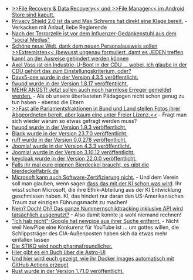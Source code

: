 * [>>File Recovery & Data Recovery<< und >>File Manager<< im Android Store sind kaputt.](https://www.borncity.com/blog/2023/07/08/zwei-file-manager-apps-im-google-play-store-transferieren-daten-nach-china/)
* [Privacy Shield 2.0 ist da und Max Schrems hat direkt eine Klage bereit.](https://blog.fefe.de/?ts=9a52f638) - Verkacken mit Anlauf, liebe Regierende
* [Nach der Terrorzelle ist vor dem Influenzer-Gedankenstuhl aus dem "social Medias"](https://blog.fefe.de/?ts=9a5423ae)
* [Schöne neue Welt, dank dem neuen Personalausweis sollen >>Extremisten<< (bewusst ungenau formuliert, damt es JEDEN treffen kann) an der Ausreise gehindert werden können](https://blog.fefe.de/?ts=9a545841)
* [Axel Voss ist ein Industrie-U-Boot in der CDU ... wobei, ich glaube in der CDU gehört das zum Einstellungskriterium, oder?](https://netzpolitik.org/2023/schwarzbuch-axel-voss-ein-cdu-abgeordneter-schreibt-digitalgesetze-und-beraet-nebenher-die-digitalbranche/)
* [Davx5-ose wurde in der Version 4.3.5 veröffentlicht.](https://github.com/bitfireAT/davx5-ose/releases/tag/v4.3.5-ose)
* [fwupd wurde in der Version 1.8.17 veröffentlicht.](https://github.com/fwupd/fwupd/releases/tag/1.8.17)
* [MEHR ANGST! Jetzt sollen auch noch harmlose Erreger gemeldet werden.](https://impfentscheidung.online/meldepflicht-harmloser-erreger/) - Als ob unsere überlasteten Pädagogen nicht schon genug zu tun haben - ebenso die Eltern
* [>>Fast alle Parlamentsfraktionen in Bund und Land stellen Fotos ihrer Abgeordneten bereit, aber kaum eine unter Freier Lizenz.<<](https://netzpolitik.org/2023/wikipedia-es-braucht-mehr-frei-lizenzierte-fotos-aus-den-parlamenten/) - Fragt man sich wieder warum so etwas gefragt werden muss?
* [fwupd wurde in der Version 1.9.3 veröffentlicht.](https://github.com/fwupd/fwupd/releases/tag/1.9.3)
* [Black wurde in der Version 23.7.0 veröffentlicht.](https://github.com/psf/black/releases/tag/23.7.0)
* [ruff wurde in der Version 0.0.278 veröffentlicht.](https://github.com/astral-sh/ruff/releases/tag/v0.0.278)
* [Joomla! wurde in der Version 4.3.3 veröffentlicht.](https://github.com/joomla/joomla-cms/releases/tag/4.3.3)
* [Joomla! wurde in der Version 3.10.12 veröffentlicht.](https://github.com/joomla/joomla-cms/releases/tag/3.10.12)
* [keycloak wurde in der Version 22.0.0 veröffentlicht.](https://github.com/keycloak/keycloak/releases/tag/22.0.0)
* [Falls ihr mal eure eigenen Bierdeckel braucht, es gibt die bierdeckelfabrik.de](https://bierdeckelfabrik.de/)
* [Microsoft kann auch Software-Zertifizierung nicht.](https://blog.fefe.de/?ts=9a51cd75) - Und dem Verein soll man glauben, wenn sagen [dass das mit der KI schon was wird](https://blog.fefe.de/?ts=9a4efe44). Ihr wisst schon Microsoft, die ihre Ethik-Abteilung aus der KI Entwicklung geschmissen haben. KI, das hindert nur daran den US-Amerikanischen Traum zur einzigen Führungsmacht zu machen!
* [Nein? Doch! Oh? Das ganze Nummernschildtracking inklusive API wird tatsächlich ausgenutzt?](https://netzpolitik.org/2023/drastischer-anstieg-automatisierter-abfragen-im-sis-ii-zunahme-geht-vermutlich-auf-abfrage-von-nummernschildern-zurueck/) - Also damit konnte ja wohl niemand rechnen!
* ["Ich hab recht"-Google hat newpipe aus ihrer Suche entfernt.](https://newpipe.net/blog/pinned/announcement/newpipe-net-dmca-google-search/) - Nicht weil NewPipe eine Konkurenz für YouTube ist ... um gottes willen, die Schlippsträger des CIA-Außenposten haben sich da etwas mehr einfallen lassen
* [Die STIKO wird noch pharmafreundlicher.](https://impfentscheidung.online/stiko-verlaengerung-und-neuausrichtung/)
* [Hier gibt es ein Buch über die Astro-UI](https://www.freecodecamp.org/news/how-to-use-the-astro-ui-framework/)
* [Und hier wird euch gezeigt, wie ihr Docker Images automatisch mit GitHub Actions erzeugt](https://www.freecodecamp.org/news/automating-docker-image-builds-and-publishing-with-pack-cli/)
* [Rust wurde in der Version 1.71.0 veröffentlicht.](https://blog.rust-lang.org/2023/07/13/Rust-1.71.0.html)


